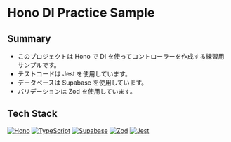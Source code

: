 # Hono DI Practice Sample

## Summary

- このプロジェクトは Hono で DI を使ってコントローラーを作成する練習用サンプルです。
- テストコードは Jest を使用しています。
- データベースは Supabase を使用しています。
- バリデーションは Zod を使用しています。

## Tech Stack

[![Hono](https://img.shields.io/badge/Hono-000000?style=for-the-badge&logo=hono&logoColor=white)](https://hono.dev/)
[![TypeScript](https://img.shields.io/badge/TypeScript-000000?style=for-the-badge&logo=typescript&logoColor=white)](https://www.typescriptlang.org/)
[![Supabase](https://img.shields.io/badge/Supabase-000000?style=for-the-badge&logo=supabase&logoColor=white)](https://supabase.com/)
[![Zod](https://img.shields.io/badge/Zod-000000?style=for-the-badge&logo=zod&logoColor=white)](https://zod.dev/)
[![Jest](https://img.shields.io/badge/Jest-000000?style=for-the-badge&logo=jest&logoColor=white)](https://jestjs.io/)
